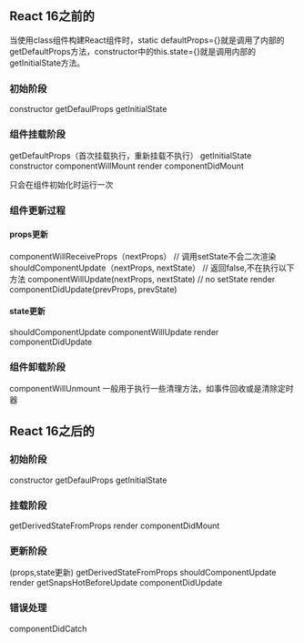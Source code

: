 ## React 16之前的
当使用class组件构建React组件时，static defaultProps={}就是调用了内部的getDefaultProps方法，constructor中的this.state={}就是调用内部的getInitialState方法。

### 初始阶段 
constructor 
getDefaulProps 
getInitialState

### 组件挂载阶段 
  getDefaultProps（首次挂载执行，重新挂载不执行）
  getInitialState
 constructor
 componentWillMount 
 render
 componentDidMount 

  只会在组件初始化时运行一次

### 组件更新过程 
#### props更新
componentWillReceiveProps（nextProps） // 调用setState不会二次渲染
shouldComponentUpdate（nextProps, nextState） // 返回false,不在执行以下方法
componentWillUpdate(nextProps, nextState)  // no setState
render
componentDidUpdate(prevProps, prevState) 

#### state更新  
 shouldComponentUpdate
 componentWillUpdate
 render
 componentDidUpdate

### 组件卸载阶段
componentWillUnmount    一般用于执行一些清理方法，如事件回收或是清除定时器  


## React 16之后的  

### 初始阶段 
constructor 
getDefaulProps 
getInitialState

### 挂载阶段 
getDerivedStateFromProps 
render
componentDidMount 

### 更新阶段  
(props,state更新) 
getDerivedStateFromProps 
shouldComponentUpdate
render 
getSnapsHotBeforeUpdate 
componentDidUpdate 

### 错误处理  
componentDidCatch 
